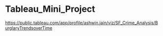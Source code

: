 # Tableau_Mini_Project

https://public.tableau.com/app/profile/ashwin.jain/viz/SF_Crime_Analysis/BurglaryTrendsoverTime

